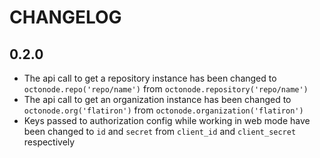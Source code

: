 # CHANGELOG

## 0.2.0

* The api call to get a repository instance has been changed to `octonode.repo('repo/name')` from `octonode.repository('repo/name')`
* The api call to get an organization instance has been changed to `octonode.org('flatiron')` from `octonode.organization('flatiron')`
* Keys passed to authorization config while working in web mode have been changed to `id` and `secret` from `client_id` and `client_secret` respectively
